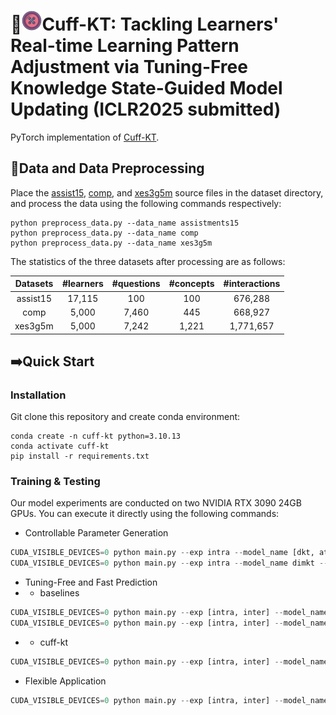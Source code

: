 # 🚀![1727842522286](assets/logo.png)Cuff-KT: Tackling Learners' Real-time Learning Pattern Adjustment via Tuning-Free Knowledge State-Guided Model Updating (ICLR2025 submitted)

PyTorch implementation of [Cuff-KT](https://openreview.net/pdf?id=UVaPEthRKx).

## 🌟Data and Data Preprocessing

Place the [assist15](https://sites.google.com/site/assistmentsdata/datasets/2015-assistments-skill-builder-data), [comp](https://github.com/wahr0411/PTADisc), and [xes3g5m](https://github.com/ai4ed/XES3G5M) source files in the dataset directory, and process the data using the following commands respectively:

```
python preprocess_data.py --data_name assistments15
python preprocess_data.py --data_name comp
python preprocess_data.py --data_name xes3g5m
```

The statistics of the three datasets after processing are as follows:

| Datasets | #learners | #questions | #concepts | #interactions |
| :------: | :-------: | :--------: | :-------: | :-----------: |
| assist15 |  17,115  |    100    |    100    |    676,288    |
|   comp   |   5,000   |   7,460   |    445    |    668,927    |
| xes3g5m |   5,000   |   7,242   |   1,221   |   1,771,657   |

## ➡️Quick Start

### Installation

Git clone this repository and create conda environment:

```
conda create -n cuff-kt python=3.10.13
conda activate cuff-kt
pip install -r requirements.txt 
```

### Training & Testing

Our model experiments are conducted on two NVIDIA RTX 3090 24GB GPUs. You can execute it directly using the following commands:

- Controllable Parameter Generation

```python
CUDA_VISIBLE_DEVICES=0 python main.py --exp intra --model_name [dkt, atdkt] --data_name [assistments15, comp, xes3g5m] --method cuff --rank 1 --control [ecod, pca, iforest, lof, cuff] --ratio [0, 0.2, 0.4, 0.6, 0.8, 1] # generator generates parameters for dkt and atdkt
CUDA_VISIBLE_DEVICES=0 python main.py --exp intra --model_name dimkt --data_name [assistments15, comp, xes3g5m] --method cuff --rank 1 --control [ecod, pca, iforest, lof, cuff] --ratio [0, 0.2, 0.4, 0.6, 0.8, 1] --convert True # generator inserts parameters for dimkt
```

- Tuning-Free and Fast Prediction
- - baselines

```python
CUDA_VISIBLE_DEVICES=0 python main.py --exp [intra, inter] --model_name [dkt, atdkt, dimkt] --data_name [assistments15, comp, xes3g5m]
CUDA_VISIBLE_DEVICES=0 python main.py --exp [intra, inter] --model_name [dkt, atdkt, dimkt] --data_name [assistments15, comp, xes3g5m] --method [fft, adapter, bitfit]
```

- - cuff-kt
```python
CUDA_VISIBLE_DEVICES=0 python main.py --exp [intra, inter] --model_name [dkt, atdkt, dimkt] --data_name [assistments15, comp, xes3g5m] --method cuff --rank 1
```

- Flexible Application

```python
CUDA_VISIBLE_DEVICES=0 python main.py --exp [intra, inter] --model_name [dkt, atdkt, dimkt] --data_name [assistments15, comp, xes3g5m] --method cuff+ --rank 1
```